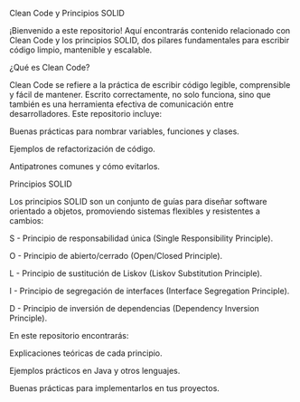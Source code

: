 Clean Code y Principios SOLID

¡Bienvenido a este repositorio! Aquí encontrarás contenido relacionado con Clean Code y los principios SOLID, dos pilares fundamentales para escribir código limpio, mantenible y escalable.

¿Qué es Clean Code?

Clean Code se refiere a la práctica de escribir código legible, comprensible y fácil de mantener. Escrito correctamente, no solo funciona, sino que también es una herramienta efectiva de comunicación entre desarrolladores. Este repositorio incluye:

Buenas prácticas para nombrar variables, funciones y clases.

Ejemplos de refactorización de código.

Antipatrones comunes y cómo evitarlos.

Principios SOLID

Los principios SOLID son un conjunto de guías para diseñar software orientado a objetos, promoviendo sistemas flexibles y resistentes a cambios:

S - Principio de responsabilidad única (Single Responsibility Principle).

O - Principio de abierto/cerrado (Open/Closed Principle).

L - Principio de sustitución de Liskov (Liskov Substitution Principle).

I - Principio de segregación de interfaces (Interface Segregation Principle).

D - Principio de inversión de dependencias (Dependency Inversion Principle).

En este repositorio encontrarás:

Explicaciones teóricas de cada principio.

Ejemplos prácticos en Java y otros lenguajes.

Buenas prácticas para implementarlos en tus proyectos.
